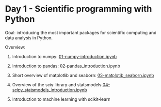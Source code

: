 # Day 1 - Scientific programming with Python

Goal: introducing the most important packages for scientific computing and data analysis in Python.

Overview:

1. Introduction to numpy: [01-numpy-introduction.ipynb](01-numpy-introduction.ipynb)

2. Introduction to pandas: [02-pandas_introduction.ipynb](02-pandas_introduction.ipynb)

3. Short overview of matplotlib and seaborn: [03-matplotib_seaborn.ipynb](03-matplotib_seaborn.ipynb)

4. Overview of the sciy library and statsmodels [04-scipy_statsmodels_introduction.ipynb](04-scipy_statsmodels_introduction.ipynb)

5. Introduction to machine learning with scikit-learn

